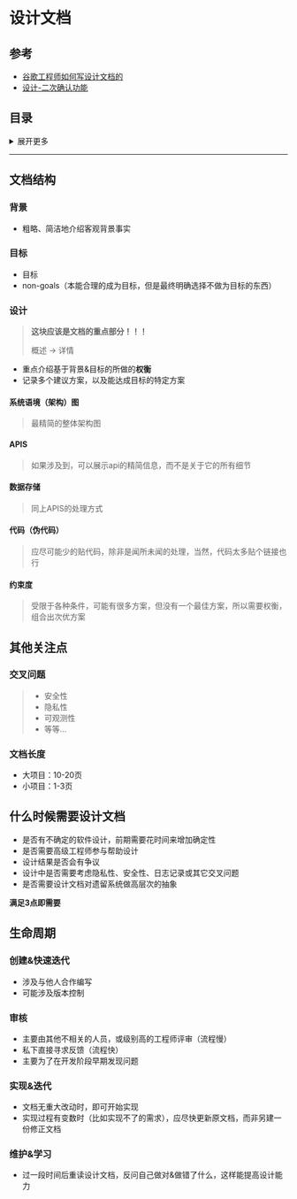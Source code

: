 # 设计文档

## 参考

- [谷歌工程师如何写设计文档的](https://mp.weixin.qq.com/s/7IRAFZPJB5vxle8UuEusKA)
- [设计-二次确认功能](https://mp.weixin.qq.com/s/CPqSjGoPJ8_lPnOBPClr6A)

## 目录
<details>
<summary>展开更多</summary>

* [`文档结构`](#文档结构)
* [`其他关注点`](#其他关注点)
* [`什么时候需要设计文档`](#什么时候需要设计文档)
* [`生命周期`](生命周期)

</details>

---

## 文档结构

### 背景

- 粗略、简洁地介绍客观背景事实



### 目标

- 目标
- non-goals（本能合理的成为目标，但是最终明确选择不做为目标的东西）



### 设计

> **这块应该是文档的重点部分！！！**
>
> 概述 -> 详情

- 重点介绍基于背景&目标的所做的**权衡**
- 记录多个建议方案，以及能达成目标的特定方案



#### 系统语境（架构）图

> 最精简的整体架构图

#### APIS

> 如果涉及到，可以展示api的精简信息，而不是关于它的所有细节

#### 数据存储

> 同上APIS的处理方式

#### 代码（伪代码）

> 应尽可能少的贴代码，除非是闻所未闻的处理，当然，代码太多贴个链接也行

#### 约束度

> 受限于各种条件，可能有很多方案，但没有一个最佳方案，所以需要权衡，组合出次优方案



## 其他关注点

### 交叉问题

> - 安全性
> - 隐私性
> - 可观测性
> - 等等...

### 文档长度

- 大项目：10-20页
- 小项目：1-3页



## 什么时候需要设计文档

- 是否有不确定的软件设计，前期需要花时间来增加确定性
- 是否需要高级工程师参与帮助设计
- 设计结果是否会有争议
- 设计中是否需要考虑隐私性、安全性、日志记录或其它交叉问题
- 是否需要设计文档对遗留系统做高层次的抽象

**满足3点即需要**



## 生命周期

### 创建&快速迭代

- 涉及与他人合作编写
- 可能涉及版本控制



### 审核

- 主要由其他不相关的人员，或级别高的工程师评审（流程慢）
- 私下直接寻求反馈（流程快）
- 主要为了在开发阶段早期发现问题



### 实现&迭代

- 文档无重大改动时，即可开始实现
- 实现过程有变数时（比如实现不了的需求），应尽快更新原文档，而非另建一份修正文档



### 维护&学习

- 过一段时间后重读设计文档，反问自己做对&做错了什么，这样能提高设计能力